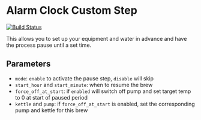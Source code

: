 # Alarm Clock Custom Step

[![Build Status](https://travis-ci.org/cgspeck/cbpi-alarm-clock.svg?branch=master)](https://travis-ci.org/cgspeck/cbpi-alarm-clock)

This allows you to set up your equipment and water in advance and have the process pause until a set time.

## Parameters

* `mode`: `enable` to activate the pause step, `disable` will skip
* `start_hour` and `start_minute`: when to resume the brew
* `force_off_at_start`: if `enabled` will switch off pump and set target temp to 0 at start of paused period
* `kettle` and `pump`: if `force_off_at_start` is enabled, set the corresponding pump and kettle for this brew

